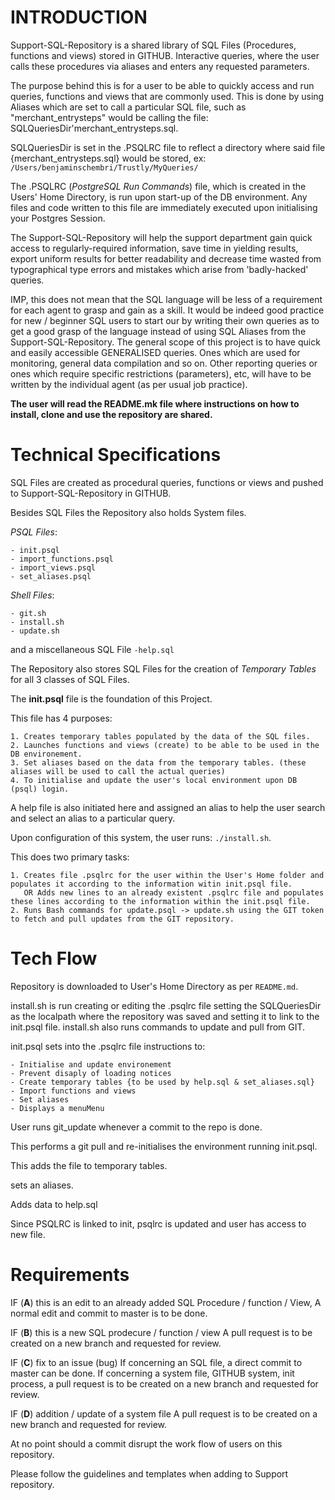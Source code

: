 # INTRODUCTION

Support-SQL-Repository is a shared library of SQL Files (Procedures, functions and views) stored in GITHUB. Interactive queries, where the user calls these procedures via aliases and enters any requested parameters.

The purpose behind this is for a user to be able to quickly access and run queries, functions and views that are commonly used. This is done by using Aliases which are set to call a particular SQL file, such as "merchant_entrysteps" would be calling the file: SQLQueriesDir'merchant_entrysteps.sql.

SQLQueriesDir is set in the .PSQLRC file to reflect a directory where said file {merchant_entrysteps.sql} would be stored, ex: ```/Users/benjaminschembri/Trustly/MyQueries/```

The .PSQLRC (_PostgreSQL Run Commands_) file, which is created in the Users' Home Directory, is run upon start-up of the DB environment. Any files and code written to this file are immediately executed upon initialising your Postgres Session.

The Support-SQL-Repository will help the support department gain quick access to regularly-required information, save time in yielding results, export uniform results for better readability and decrease time wasted from typographical type errors and mistakes which arise from 'badly-hacked' queries.

IMP, this does not mean that the SQL language will be less of a requirement for each agent to grasp and gain as a skill. It would be indeed good practice for new / beginner SQL users to start our by writing their own queries as to get a good grasp of the language instead of using SQL Aliases from the Support-SQL-Repository.
The general scope of this project is to have quick and easily accessible GENERALISED queries. Ones which are used for monitoring, general data compilation and so on. Other reporting queries or ones which require specific restrictions (parameters), etc, will have to be written by the individual agent (as per usual job practice).

**The user will read the README.mk file where instructions on how to install, clone and use the repository are shared.**





# Technical Specifications

SQL Files are created as procedural queries, functions or views and pushed to Support-SQL-Repository in GITHUB.

Besides SQL Files the Repository also holds System files.

_PSQL Files_:
```
- init.psql
- import_functions.psql
- import_views.psql
- set_aliases.psql
```

_Shell Files_:
```
- git.sh
- install.sh
- update.sh
```

and a miscellaneous SQL File ```-help.sql```

The Repository also stores SQL Files for the creation of _Temporary Tables_ for all 3 classes of SQL Files.


The **init.psql** file is the foundation of this  Project.

This file has 4 purposes:
```
1. Creates temporary tables populated by the data of the SQL files.
2. Launches functions and views (create) to be able to be used in the DB environement.
3. Set aliases based on the data from the temporary tables. (these aliases will be used to call the actual queries)
4. To initialise and update the user's local environment upon DB (psql) login.
```

A help file is also initiated here and assigned an alias to help the user search and select an alias to a particular query.


Upon configuration of this system, the user runs: ```./install.sh```.

This does two primary tasks:
```
1. Creates file .psqlrc for the user within the User's Home folder and populates it according to the information witin init.psql file.
   OR Adds new lines to an already existent .psqlrc file and populates these lines according to the information within the init.psql file.
2. Runs Bash commands for update.psql -> update.sh using the GIT token to fetch and pull updates from the GIT repository.
```


# Tech Flow

Repository is downloaded to User's Home Directory as per ```README.md```.

install.sh is run creating or editing the .psqlrc file setting the SQLQueriesDir as the localpath where the repository was saved and setting it to link to the init.psql file.
install.sh also runs commands to update and pull from GIT.

init.psql sets into the .psqlrc file instructions to:
```
- Initialise and update environement
- Prevent disaply of loading notices
- Create temporary tables {to be used by help.sql & set_aliases.sql}
- Import functions and views
- Set aliases
- Displays a menuMenu
```

User runs git_update whenever a commit to the repo is done.

This performs a git pull and re-initialises the environment running init.psql.

This adds the file to  temporary tables.

sets an aliases.

Adds data to help.sql

Since PSQLRC is linked to init, psqlrc is updated and user has access to new file.

[diagram_flow]: https://github.com/lukaszhanusik/support-sql-procedures/blob/documentation/DIAGRAM_FLOW.jpg "diagram_flow"


# Requirements

IF (**A**) this is an edit to an already added SQL Procedure / function / View,
  A normal edit and commit to master is to be done.

IF (**B**) this is a new SQL prodecure / function /  view
  A pull request is to be created on a new branch and requested for review.

IF (**C**) fix to an issue (bug)
  If concerning an SQL file, a direct commit to master can be done.
  If concerning a system file, GITHUB system, init process, a pull request is to be created on a new branch and requested for review.

IF (**D**) addition / update of a system file
  A pull request is to be created on a new branch and requested for review.

At no point should a commit disrupt the work flow of users on this repository.

Please follow the guidelines and templates when adding to Support repository.
